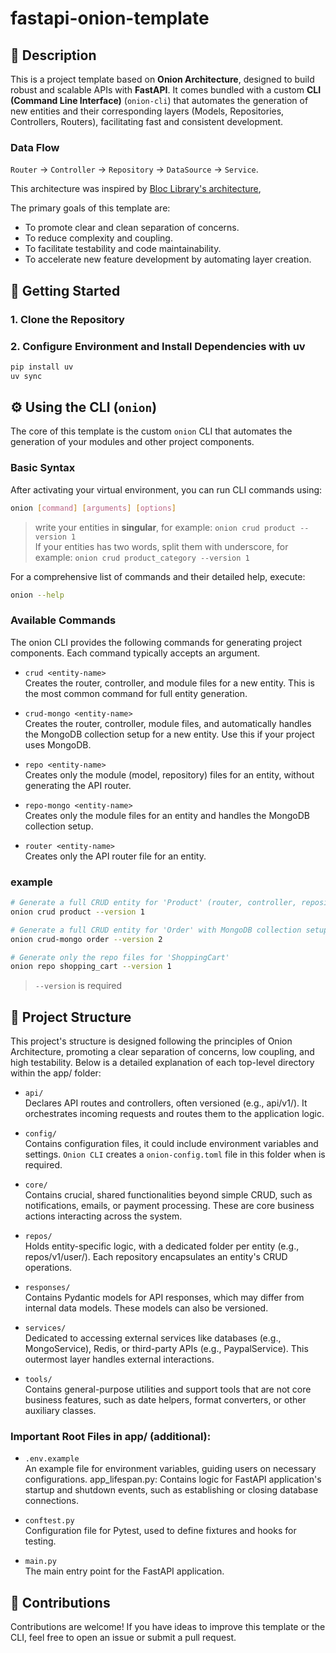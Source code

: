 # fastapi-onion-template

## 📄 Description

This is a project template based on **Onion Architecture**, designed to build robust and scalable APIs with **FastAPI**. It comes bundled with a custom **CLI (Command Line Interface)** (`onion-cli`) that automates the generation of new entities and their corresponding layers (Models, Repositories, Controllers, Routers), facilitating fast and consistent development.

### Data Flow   
`Router` → `Controller` → `Repository` → `DataSource` → `Service`.

This architecture was inspired by [Bloc Library's architecture](https://bloclibrary.dev/architecture/),

The primary goals of this template are:
* To promote clear and clean separation of concerns.
* To reduce complexity and coupling.
* To facilitate testability and code maintainability.
* To accelerate new feature development by automating layer creation.

## 🚀 Getting Started

### 1. Clone the Repository

### 2. Configure Environment and Install Dependencies with uv
```bash
pip install uv
uv sync
```

## ⚙️ Using the CLI (`onion`)
The core of this template is the custom `onion` CLI that automates the generation of your modules and other project components.

### Basic Syntax
After activating your virtual environment, you can run CLI commands using:
```bash
onion [command] [arguments] [options]
```
> write your entities in **singular**, for example: `onion crud product --version 1`  
> If your entities has two words, split them with underscore, for example: `onion crud product_category --version 1`

For a comprehensive list of commands and their detailed help, execute:

```bash
onion --help
```

### Available Commands
The onion CLI provides the following commands for generating project components. Each command typically accepts an <entity-name> argument.

- `crud <entity-name>`  
Creates the router, controller, and module files for a new entity. This is the most common command for full entity generation.

- `crud-mongo <entity-name>`  
Creates the router, controller, module files, and automatically handles the MongoDB collection setup for a new entity. Use this if your project uses MongoDB.

- `repo <entity-name>`  
Creates only the module (model, repository) files for an entity, without generating the API router.

- `repo-mongo <entity-name>`  
Creates only the module files for an entity and handles the MongoDB collection setup.

- `router <entity-name>`  
Creates only the API router file for an entity.

### example 
```bash
# Generate a full CRUD entity for 'Product' (router, controller, repository)
onion crud product --version 1

# Generate a full CRUD entity for 'Order' with MongoDB collection setup
onion crud-mongo order --version 2

# Generate only the repo files for 'ShoppingCart'
onion repo shopping_cart --version 1
```
> `--version` is required

## 📁 Project Structure
This project's structure is designed following the principles of Onion Architecture, promoting a clear separation of concerns, low coupling, and high testability. Below is a detailed explanation of each top-level directory within the app/ folder:

- `api/`  
Declares API routes and controllers, often versioned (e.g., api/v1/). It orchestrates incoming requests and routes them to the application logic.

- `config/`  
Contains configuration files, it could include environment variables and settings. `Onion CLI` creates a `onion-config.toml` file in this folder when is required.


- `core/`  
Contains crucial, shared functionalities beyond simple CRUD, such as notifications, emails, or payment processing. These are core business actions interacting across the system.

- `repos/`  
Holds entity-specific logic, with a dedicated folder per entity (e.g., repos/v1/user/). Each repository encapsulates an entity's CRUD operations.

- `responses/`  
Contains Pydantic models for API responses, which may differ from internal data models. These models can also be versioned.

- `services/`  
Dedicated to accessing external services like databases (e.g., MongoService), Redis, or third-party APIs (e.g., PaypalService). This outermost layer handles external interactions.

- `tools/`  
Contains general-purpose utilities and support tools that are not core business features, such as date helpers, format converters, or other auxiliary classes.

### Important Root Files in app/ (additional):

- `.env.example`  
An example file for environment variables, guiding users on necessary configurations.
app_lifespan.py: Contains logic for FastAPI application's startup and shutdown events, such as establishing or closing database connections.

- `conftest.py`  
Configuration file for Pytest, used to define fixtures and hooks for testing.

- `main.py`  
The main entry point for the FastAPI application.
## 🤝 Contributions
Contributions are welcome! If you have ideas to improve this template or the CLI, feel free to open an issue or submit a pull request.
